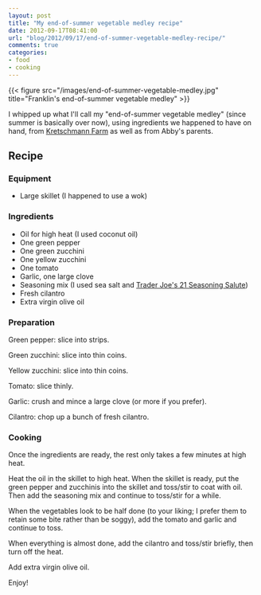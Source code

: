 ```yaml
---
layout: post
title: "My end-of-summer vegetable medley recipe"
date: 2012-09-17T08:41:00
url: "blog/2012/09/17/end-of-summer-vegetable-medley-recipe/"
comments: true
categories: 
- food
- cooking
---
```

{{< figure src="/images/end-of-summer-vegetable-medley.jpg" title="Franklin's end-of-summer vegetable medley" >}}

I whipped up what I'll call my "end-of-summer vegetable medley" (since summer is basically over now), using ingredients we happened to have on hand, from [Kretschmann Farm](/blog/categories/kretschmann-farm/) as well as from Abby's parents.

<!--more-->

## Recipe

### Equipment

- Large skillet (I happened to use a wok)

### Ingredients

- Oil for high heat (I used coconut oil)
- One green pepper
- One green zucchini
- One yellow zucchini
- One tomato
- Garlic, one large clove
- Seasoning mix (I used sea salt and [Trader Joe's 21 Seasoning Salute](http://www.traderjoes.com/fearless-flyer/article.asp?article_id=539))
- Fresh cilantro
- Extra virgin olive oil

### Preparation

Green pepper: slice into strips.

Green zucchini: slice into thin coins.

Yellow zucchini: slice into thin coins.

Tomato: slice thinly.

Garlic: crush and mince a large clove (or more if you prefer).

Cilantro: chop up a bunch of fresh cilantro.

### Cooking

Once the ingredients are ready, the rest only takes a few minutes at high heat.

Heat the oil in the skillet to high heat. When the skillet is ready, put the green pepper and zucchinis into the skillet and toss/stir to coat with oil. Then add the seasoning mix and continue to toss/stir for a while.

When the vegetables look to be half done (to your liking; I prefer them to retain some bite rather than be soggy), add the tomato and garlic and continue to toss.

When everything is almost done, add the cilantro and toss/stir briefly, then turn off the heat.

Add extra virgin olive oil.

Enjoy!
